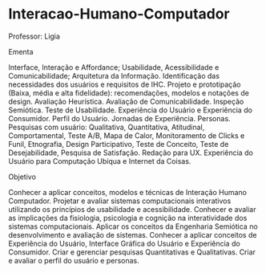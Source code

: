 # Interacao-Humano-Computador
Professor: Ligia


Ementa

Interface, Interação e Affordance; Usabilidade, Acessibilidade e Comunicabilidade; Arquitetura da Informação. Identificação das necessidades dos usuários e requisitos de IHC. Projeto e prototipação (Baixa, média e alta fidelidade): recomendações, modelos e notações de design. Avaliação Heurística. Avaliação de Comunicabilidade. Inspeção Semiótica. Teste de Usabilidade. Experiência do Usuário e Experiência do Consu­midor. Perfil do Usuário. Jornadas de Experiência. Personas. Pesquisas com usuário: Qualitativa, Quantitativa, Atitudinal, Comportamental, Teste A/B, Mapa de Calor, Monitoramento de Clicks e Funil, Etnografia, Design Participativo, Teste de Conceito, Teste de Desejabilidade, Pesquisa de Satisfação. Redação para UX. Experiên­cia do Usuário para Computação Ubíqua e Internet da Coisas.

Objetivo

Conhecer a aplicar conceitos, modelos e técnicas de Interação Humano Computador. Projetar e avaliar sistemas computacionais interativos utilizando os princípios de usabilidade e acessibilidade. Conhecer e avaliar as implicações da fisiologia, psicologia e cognição na interatividade dos sistemas computa­cionais. Aplicar os conceitos da Engenharia Semiótica no desenvolvimento e avaliação de sistemas. Conhecer a aplicar conceitos de Experiência do Usuário, Interface Gráfica do Usuário e Experiência do Consu­midor. Criar e gerenciar pesquisas Quantitativas e Qualitativas. Criar e avaliar o perfil do usuário e personas.
